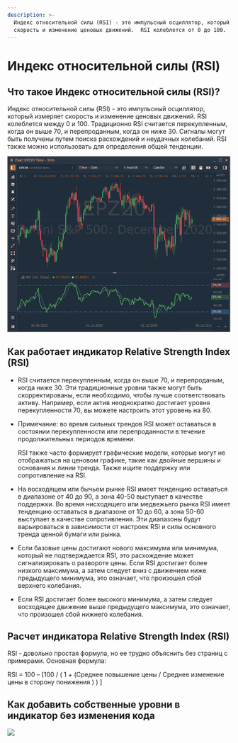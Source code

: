 ```yaml
---
description: >-
  Индекс относительной силы (RSI) - это импульсный осциллятор, который измеряет
  скорость и изменение ценовых движений.  RSI колеблется от 0 до 100.
---
```


# Индекс относительной силы \(RSI\)

## Что такое Индекс относительной силы \(RSI\)?

Индекс относительной силы \(RSI\) - это импульсный осциллятор, который измеряет скорость и изменение ценовых движений. RSI колеблется между 0 и 100. Традиционно RSI считается перекупленным, когда он выше 70, и перепроданным, когда он ниже 30. Сигналы могут быть получены путем поиска расхождений и неудачных колебаний. RSI также можно использовать для определения общей тенденции.

![](../../../../.gitbook/assets/image%20%2860%29.png)

## Как работает индикатор Relative Strength Index \(RSI\)

* RSI считается перекупленным, когда он выше 70, и перепроданым, когда ниже 30. Эти традиционные уровни также могут быть скорректированы, если необходимо, чтобы лучше соответствовать активу. Например, если актив неоднократно достигает уровня перекупленности 70, вы можете настроить этот уровень на 80.
* Примечание: во время сильных трендов RSI может оставаться в состоянии перекупленности или перепроданности в течение продолжительных периодов времени.

  RSI также часто формирует графические модели, которые могут не отображаться на ценовом графике, такие как двойные вершины и основания и линии тренда. Также ищите поддержку или сопротивление на RSI.

* На восходящем или бычьем рынке RSI имеет тенденцию оставаться в диапазоне от 40 до 90, а зона 40-50 выступает в качестве поддержки. Во время нисходящего или медвежьего рынка RSI имеет тенденцию оставаться в диапазоне от 10 до 60, а зона 50-60 выступает в качестве сопротивления. Эти диапазоны будут варьироваться в зависимости от настроек RSI и силы основного тренда ценной бумаги или рынка.
* Если базовые цены достигают нового максимума или минимума, который не подтверждается RSI, это расхождение может сигнализировать о развороте цены. Если RSI достигает более низкого максимума, а затем следует вниз с движением ниже предыдущего минимума, это означает, что произошел сбой верхнего колебания. 
* Если RSI достигает более высокого минимума, а затем следует восходящее движение выше предыдущего максимума, это означает, что произошел сбой нижнего колебания.

## Расчет индикатора Relative Strength Index \(RSI\)

RSI - довольно простая формула, но ее трудно объяснить без страниц с примерами. Основная формула:

RSI = 100 – \[100 / \( 1 + \(Среднее повышение цены / Среднее изменение цены в сторону понижения \) \) \]

## Как добавить  собственные уровни в индикатор без изменения кода

![](../../../../.gitbook/assets/sobstvennye-urovni-v-rsi-gif.gif)









